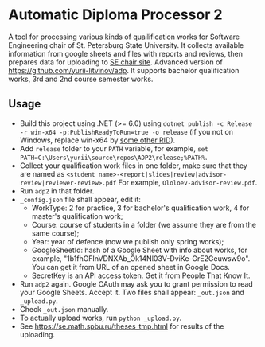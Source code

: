 # Automatic Diploma Processor 2

A tool for processing various kinds of quailification works for Software Engineering chair of St. Petersburg State University. 
It collects available information from google sheets and files with reports and reviews, then prepares data for uploading to 
[SE chair site](https://se.math.spbu.ru/theses.html). Advanced version of
https://github.com/yurii-litvinov/adp. It supports bachelor qualification works, 3rd and 2nd course semester works.

## Usage

* Build this project using .NET (>= 6.0) using `dotnet publish -c Release -r win-x64 -p:PublishReadyToRun=true -o release` (if you not on Windows, replace win-x64 by [some other RID](https://docs.microsoft.com/en-us/dotnet/core/rid-catalog)).
* Add `release` folder to your `PATH` variable, for example, `set PATH=C:\Users\yurii\source\repos\ADP2\release;%PATH%`.
* Collect your qualification work files in one folder, make sure that they are named as 
  `<student name>-<report|slides|review|advisor-review|reviewer-review>.pdf`
  For example, `Ololoev-advisor-review.pdf`.
* Run `adp2` in that folder.
* `_config.json` file shall appear, edit it:
  * WorkType: 2 for practice, 3 for bachelor's qualification work, 4 for master's qualification work;
  * Course: course of students in a folder (we assume they are from the same course);
  * Year: year of defence (now we publish only spring works);
  * GoogleSheetId: hash of a Google Sheet with info about works, for example, "1b1fhGFInVDNXAb_Ok14Nl03V-DviKe-GrE2Geuwsw9o". You can get it from URL of an opened sheet in Google Docs.
  * SecretKey is an API access token. Get it from People That Know It.
* Run `adp2` again. Google OAuth may ask you to grant permission to read your Google Sheets. Accept it. Two files shall appear: `_out.json` and `_upload.py`.
* Check `_out.json` manually.
* To actually upload works, run `python _upload.py`.
* See https://se.math.spbu.ru/theses_tmp.html for results of the uploading.


